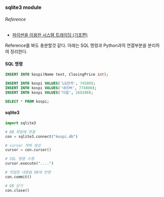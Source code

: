 ### sqlite3 module
###### Reference
 - [파이썬을 이용한 시스템 트레이딩 (기초편)](https://wikidocs.net/1307)

Reference를 봐도 충분할것 같다.
아래는 SQL 명령과 Python과의 연결부분을 분리하여 정리한다.

#### SQL 명령
``` sql
INSERT INTO kospi(Name text, ClosingPrice int);

INSERT INTO kospi VALUES('LG전자', 74500);
INSERT INTO kospi VALUES('네이버', 774000);
INSERT INTO kospi VALUES('다음', 169100);

SELECT * FROM kospi;
```

#### sqlite3
``` python
import sqlite3

# DB 파일에 연결
con = sqlite3.connect("kospi.db")

# cursor 객체 생성
cursor = con.cursor()

# SQL 명령 수행
cursor.execute("....")

# 작업한 내용을 DB에 반영 
con.commit()

# DB 닫기
con.close()
```